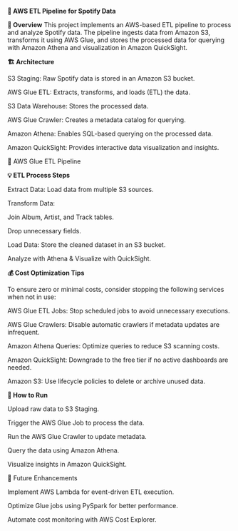 **🎵 AWS ETL Pipeline for Spotify Data**


**📌 Overview**
This project implements an AWS-based ETL pipeline to process and analyze Spotify data. The pipeline ingests data from Amazon S3, transforms it using AWS Glue, and stores the processed data for querying with Amazon Athena and visualization in Amazon QuickSight.

**🏗️ Architecture**


S3 Staging: Raw Spotify data is stored in an Amazon S3 bucket.

AWS Glue ETL: Extracts, transforms, and loads (ETL) the data.

S3 Data Warehouse: Stores the processed data.

AWS Glue Crawler: Creates a metadata catalog for querying.

Amazon Athena: Enables SQL-based querying on the processed data.

Amazon QuickSight: Provides interactive data visualization and insights.

🔧 AWS Glue ETL Pipeline



**💡 ETL Process Steps**

Extract Data: Load data from multiple S3 sources.

Transform Data:

Join Album, Artist, and Track tables.

Drop unnecessary fields.

Load Data: Store the cleaned dataset in an S3 bucket.

Analyze with Athena & Visualize with QuickSight.

**💰 Cost Optimization Tips**

To ensure zero or minimal costs, consider stopping the following services when not in use:

AWS Glue ETL Jobs: Stop scheduled jobs to avoid unnecessary executions.

AWS Glue Crawlers: Disable automatic crawlers if metadata updates are infrequent.

Amazon Athena Queries: Optimize queries to reduce S3 scanning costs.

Amazon QuickSight: Downgrade to the free tier if no active dashboards are needed.

Amazon S3: Use lifecycle policies to delete or archive unused data.

**🚀 How to Run**

Upload raw data to S3 Staging.

Trigger the AWS Glue Job to process the data.

Run the AWS Glue Crawler to update metadata.

Query the data using Amazon Athena.

Visualize insights in Amazon QuickSight.

📌 Future Enhancements

Implement AWS Lambda for event-driven ETL execution.

Optimize Glue jobs using PySpark for better performance.

Automate cost monitoring with AWS Cost Explorer.

